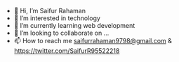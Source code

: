 - 👋 Hi, I’m Saifur Rahaman
- 👀 I’m interested in technology
- 🌱 I’m currently learning web development
- 💞️ I’m looking to collaborate on ...
- 📫 How to reach me saifurrahaman9798@gmail.com & https://twitter.com/SaifurR95522218

